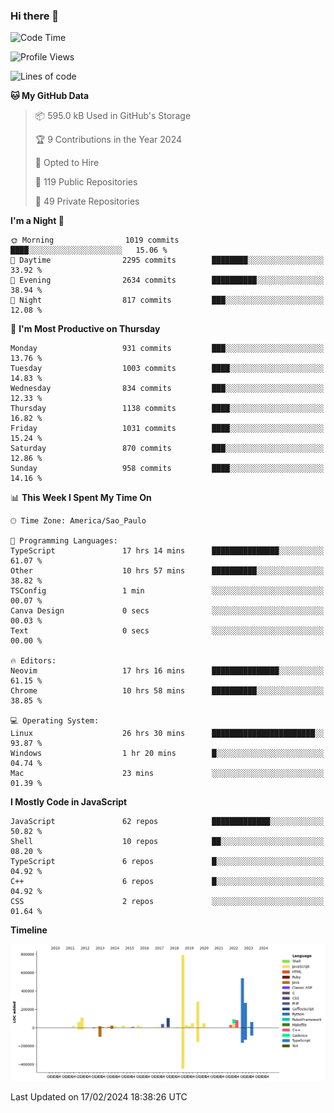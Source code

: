 ### Hi there 👋

<!--START_SECTION:waka-->
![Code Time](http://img.shields.io/badge/Code%20Time-5%2C640%20hrs%2034%20mins-blue)

![Profile Views](http://img.shields.io/badge/Profile%20Views-4-blue)

![Lines of code](https://img.shields.io/badge/From%20Hello%20World%20I%27ve%20Written-2.8%20million%20lines%20of%20code-blue)

**🐱 My GitHub Data** 

> 📦 595.0 kB Used in GitHub's Storage 
 > 
> 🏆 9 Contributions in the Year 2024
 > 
> 💼 Opted to Hire
 > 
> 📜 119 Public Repositories 
 > 
> 🔑 49 Private Repositories 
 > 
**I'm a Night 🦉** 

```text
🌞 Morning                1019 commits        ████░░░░░░░░░░░░░░░░░░░░░   15.06 % 
🌆 Daytime                2295 commits        ████████░░░░░░░░░░░░░░░░░   33.92 % 
🌃 Evening                2634 commits        ██████████░░░░░░░░░░░░░░░   38.94 % 
🌙 Night                  817 commits         ███░░░░░░░░░░░░░░░░░░░░░░   12.08 % 
```
📅 **I'm Most Productive on Thursday** 

```text
Monday                   931 commits         ███░░░░░░░░░░░░░░░░░░░░░░   13.76 % 
Tuesday                  1003 commits        ████░░░░░░░░░░░░░░░░░░░░░   14.83 % 
Wednesday                834 commits         ███░░░░░░░░░░░░░░░░░░░░░░   12.33 % 
Thursday                 1138 commits        ████░░░░░░░░░░░░░░░░░░░░░   16.82 % 
Friday                   1031 commits        ████░░░░░░░░░░░░░░░░░░░░░   15.24 % 
Saturday                 870 commits         ███░░░░░░░░░░░░░░░░░░░░░░   12.86 % 
Sunday                   958 commits         ████░░░░░░░░░░░░░░░░░░░░░   14.16 % 
```


📊 **This Week I Spent My Time On** 

```text
🕑︎ Time Zone: America/Sao_Paulo

💬 Programming Languages: 
TypeScript               17 hrs 14 mins      ███████████████░░░░░░░░░░   61.07 % 
Other                    10 hrs 57 mins      ██████████░░░░░░░░░░░░░░░   38.82 % 
TSConfig                 1 min               ░░░░░░░░░░░░░░░░░░░░░░░░░   00.07 % 
Canva Design             0 secs              ░░░░░░░░░░░░░░░░░░░░░░░░░   00.03 % 
Text                     0 secs              ░░░░░░░░░░░░░░░░░░░░░░░░░   00.00 % 

🔥 Editors: 
Neovim                   17 hrs 16 mins      ███████████████░░░░░░░░░░   61.15 % 
Chrome                   10 hrs 58 mins      ██████████░░░░░░░░░░░░░░░   38.85 % 

💻 Operating System: 
Linux                    26 hrs 30 mins      ███████████████████████░░   93.87 % 
Windows                  1 hr 20 mins        █░░░░░░░░░░░░░░░░░░░░░░░░   04.74 % 
Mac                      23 mins             ░░░░░░░░░░░░░░░░░░░░░░░░░   01.39 % 
```

**I Mostly Code in JavaScript** 

```text
JavaScript               62 repos            █████████████░░░░░░░░░░░░   50.82 % 
Shell                    10 repos            ██░░░░░░░░░░░░░░░░░░░░░░░   08.20 % 
TypeScript               6 repos             █░░░░░░░░░░░░░░░░░░░░░░░░   04.92 % 
C++                      6 repos             █░░░░░░░░░░░░░░░░░░░░░░░░   04.92 % 
CSS                      2 repos             ░░░░░░░░░░░░░░░░░░░░░░░░░   01.64 % 
```



**Timeline**

![Lines of Code chart](https://raw.githubusercontent.com/jampow/jampow/master/assets/bar_graph.png)


 Last Updated on 17/02/2024 18:38:26 UTC
<!--END_SECTION:waka-->
